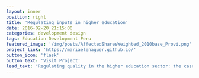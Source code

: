 ```yaml
---
layout: inner
position: right
title: 'Regulating inputs in higher education'
date: 2016-02-20 21:15:00
categories: development design
tags: Education Development Peru 
featured_image: '/img/posts/AffectedSharesWeighted_2010base_Provi.png'
project_link: 'https://mariaelenaguer.github.io/'
button_icon: 'flask'
button_text: 'Visit Project'
lead_text: "Regulating quality in the higher education sector: the case of licensing"
---
```

